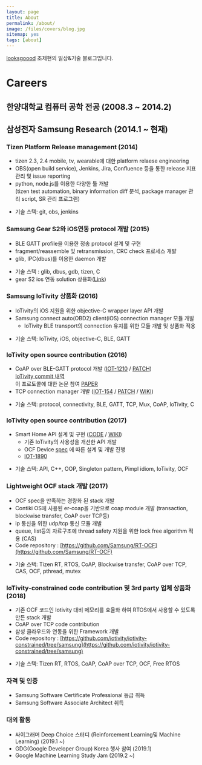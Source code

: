 ```yaml
---
layout: page
title: About
permalink: /about/
image: /files/covers/blog.jpg
sitemap: yes
tags: [about]
---
```


[looksgoood](https://looksgoood.github.io) 조제현의 일상&기술 블로그입니다.

# Careers

## 한양대학교 컴퓨터 공학 전공 (2008.3 ~ 2014.2)

## 삼성전자 Samsung Research (2014.1 ~ 현재)

### Tizen Platform Release management (2014)
- tizen 2.3, 2.4 mobile, tv, wearable에 대한 platform relaese engineering
- OBS(open build service), Jenkins, Jira, Confluence 등을 통한 release 지표 관리 및 issue reporting
- python, node.js를 이용한 다양한 툴 개발  
  (tizen test automation, binary information diff 분석, package manager 관리 script, SR 관리 프로그램)
* 기술 스택: git, obs, jenkins
  

### Samsung Gear S2와 iOS연동 protocol 개발 (2015)
- BLE GATT profile을 이용한 정송 protocol 설계 및 구현
- fragment/reassemble 및 retransmission, CRC check  프로세스 개발
- glib, IPC(dbus)를 이용한 daemon 개발
* 기술 스택 : glib, dbus, gdb, tizen, C
* gear S2 ios 연동 solution 상용화([Link](https://itunes.apple.com/us/app/samsung-gear-s/id1117310635?mt=8))
  

### Samsung IoTivity 상품화 (2016)
- IoTivity의 iOS 지원을 위한 objective-C wrapper layer API 개발
- Samsung connect auto(OBD2) client(iOS) connection manager 모듈 개발
  - IoTivity BLE transport의 connection 유지를 위한 모듈 개발 및 상품화 적용
* 기술 스택: IoTivity, iOS, objective-C, BLE, GATT
  

### IoTivity open source contribution (2016)
- CoAP over BLE-GATT protocol 개발 ([IOT-1210](https://jira.iotivity.org/browse/IOT-1210) / [PATCH](https://gerrit.iotivity.org/gerrit/#/c/9979/))  
  [IoTivity commit 내역](https://github.com/iotivity/iotivity/commits?author=looksgoood)  
  이 프로토콜에 대한 논문 참여 [PAPER](https://www.semanticscholar.org/paper/CoAP-over-BLE-GATT-for-OCF-Yoon-Choi/3e5de2a180d033db1bb3bcf70837f103174eae3f)
- TCP connection manager 개발 ([IOT-154](https://jira.iotivity.org/browse/IOT-1540) / [PATCH](https://gerrit.iotivity.org/gerrit/#/c/15909/) / [WIKI](https://wiki.iotivity.org/connection_manager_d2s_to_d2d))
* 기술 스택: protocol, connectivity, BLE, GATT, TCP, Mux, CoAP, IoTivity, C
  

### IoTivity open source contribution (2017)
- Smart Home API 설계 및 구현 ([CODE](https://github.com/iotivity/iotivity/tree/smarthome_api) / [WIKI](https://wiki.iotivity.org/proposal_for_iotivity_smart_home_api))
  - 기존 IoTivity의 사용성을 개선한 API 개발
  - OCF Device [spec](https://openconnectivity.org/specs/OCF_Device_Specification_v1.3.0.pdf) 에 따른 설계 및 개발 진행
  - [IOT-1890](https://jira.iotivity.org/browse/IOT-1890)
* 기술 스택: API, C++, OOP, Singleton pattern, Pimpl idiom, IoTivity, OCF
  

### Lightweight OCF stack 개발 (2017)
- OCF spec을 만족하는 경량화 된 stack 개발
- Contiki OS에 사용된 er-coap을 기반으로 coap module 개발 (transaction, blockwise transfer, CoAP over TCP등)
- ip 통신을 위한 udp/tcp 통신 모듈 개발
- queue, list등의 자료구조에 thread safety 지원을 위한 lock free algorithm 적용 (CAS)
- Code repository : [https://github.com/Samsung/RT-OCF](https://github.com/Samsung/RT-OCF)
* 기술 스택: Tizen RT, RTOS, CoAP, Blockwise transfer, CoAP over TCP, CAS, OCF, pthread, mutex
  

### IoTivity-constrained code contribution 및 3rd party 업체 상품화 (2018)
- 기존 OCF 코드인 Iotivity 대비 메모리를 효율화 하여 RTOS에서 사용할 수 있도록 만든 stack 개발
- CoAP over TCP code contribution
- 삼성 클라우드와 연동을 위한 Framework 개발
- Code repository : [https://github.com/iotivity/iotivity-constrained/tree/samsung](https://github.com/iotivity/iotivity-constrained/tree/samsung)
* 기술 스택: Tizen RT, RTOS, CoAP, CoAP over TCP, OCF, Free RTOS
  

### 자격 및 인증
- Samsung Software Certificate Professional 등급 취득
- Samsung Software Associate Architect 취득


### 대외 활동
- 싸이그래머 Deep Choice 스터디 (Reinforcement Learning및 Machine Learning) (2019.1 ~)
- GDG(Google Developer Group) Korea 행사 참여 (2019.1)
- Google Machine Learning Study Jam (2019.2 ~)
